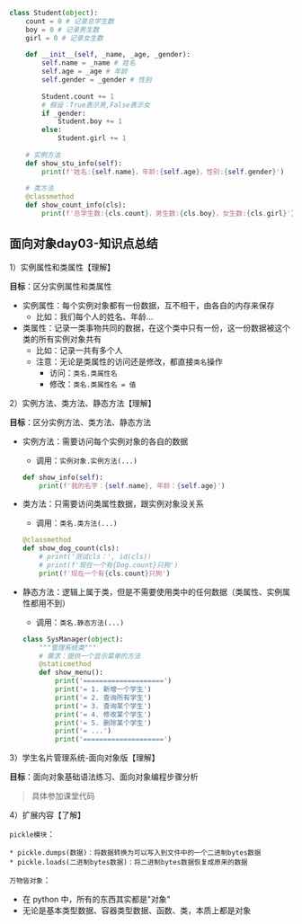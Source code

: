 ```python
class Student(object):
    count = 0 # 记录总学生数
    boy = 0 # 记录男生数
    girl = 0 # 记录女生数
    
    def __init__(self, _name, _age, _gender):
        self.name = _name # 姓名
        self.age = _age # 年龄
        self.gender = _gender # 性别
        
        Student.count += 1
        # 假设：True表示男,False表示女
        if _gender:
            Student.boy += 1
        else:
            Student.girl += 1
        
    # 实例方法
    def show_stu_info(self):
        print(f'姓名:{self.name}，年龄:{self.age}，性别:{self.gender}')
            
    # 类方法
    @classmethod
    def show_count_info(cls):
        print(f'总学生数:{cls.count}，男生数:{cls.boy}，女生数:{cls.girl}')
```

## 面向对象day03-知识点总结

1）实例属性和类属性【理解】

**目标**：区分实例属性和类属性

* 实例属性：每个实例对象都有一份数据，互不相干，由各自的内存来保存
  * 比如：我们每个人的姓名、年龄...
* 类属性：记录一类事物共同的数据，在这个类中只有一份，这一份数据被这个类的所有实例对象共有
  * 比如：记录一共有多个人
  * 注意：无论是类属性的访问还是修改，都直接`类名`操作
    * 访问：`类名.类属性名`
    * 修改：`类名.类属性名 = 值`

2）实例方法、类方法、静态方法【理解】

**目标**：区分实例方法、类方法、静态方法

* 实例方法：需要访问每个实例对象的各自的数据

  * 调用：`实例对象.实例方法(...)`

  ```python
  def show_info(self):
      print(f'我的名字：{self.name}, 年龄：{self.age}')
  ```

* 类方法：只需要访问类属性数据，跟实例对象没关系

  * 调用：`类名.类方法(...)`

  ```python
  @classmethod
  def show_dog_count(cls):
      # print('测试cls：', id(cls))
      # print(f'现在一个有{Dog.count}只狗')
      print(f'现在一个有{cls.count}只狗')
  ```

* 静态方法：逻辑上属于类，但是不需要使用类中的任何数据（类属性、实例属性都用不到）

  * 调用：`类名.静态方法(...)`

  ```python
  class SysManager(object):
      """管理系统类"""
      # 需求：提供一个显示菜单的方法
      @staticmethod
      def show_menu():
          print('====================')
          print('= 1. 新增一个学生')
          print('= 2. 查询所有学生')
          print('= 3. 查询某个学生')
          print('= 4. 修改某个学生')
          print('= 5. 删除某个学生')
          print('= ...')
          print('====================')
  ```

3）学生名片管理系统-面向对象版【理解】

**目标**：面向对象基础语法练习、面向对象编程步骤分析

> 具体参加课堂代码

4）扩展内容【了解】

`pickle模块`：

```
* pickle.dumps(数据)：将数据转换为可以写入到文件中的一个二进制bytes数据
* pickle.loads(二进制bytes数据)：将二进制bytes数据恢复成原来的数据
```

`万物皆对象`：

* 在 python 中，所有的东西其实都是"对象"
* 无论是基本类型数据、容器类型数据、函数、类，本质上都是对象





















